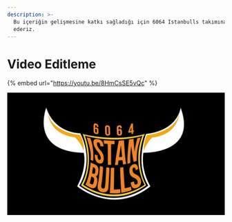 ```yaml
---
description: >-
  Bu içeriğin gelişmesine katkı sağladığı için 6064 Istanbulls takımına teşekkür
  ederiz.
---
```


# Video Editleme

{% embed url="https://youtu.be/8HmCsSE5vQc" %}

![Istanbulls Logo](../.gitbook/assets/image%20%28127%29.png)

